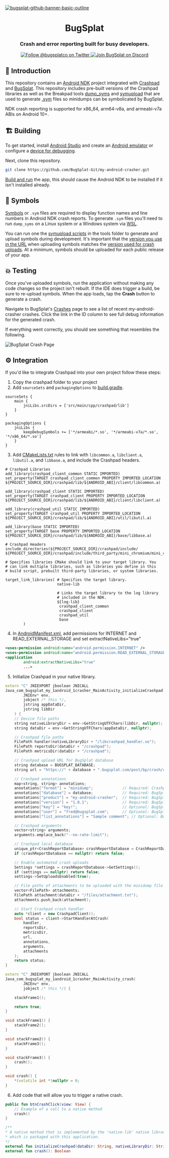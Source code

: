 [![bugsplat-github-banner-basic-outline](https://user-images.githubusercontent.com/20464226/149019306-3186103c-5315-4dad-a499-4fd1df408475.png)](https://bugsplat.com)
<br/>
# <div align="center">BugSplat</div> 
### **<div align="center">Crash and error reporting built for busy developers.</div>**
<div align="center">
    <a href="https://twitter.com/BugSplatCo">
        <img alt="Follow @bugsplatco on Twitter" src="https://img.shields.io/twitter/follow/bugsplatco?label=Follow%20BugSplat&style=social">
    </a>
    <a href="https://discord.gg/K4KjjRV5ve">
        <img alt="Join BugSplat on Discord" src="https://img.shields.io/discord/664965194799251487?label=Join%20Discord&logo=Discord&style=social">
    </a>
</div>

## 👋 Introduction

This repository contains an [Android NDK](https://developer.android.com/ndk) project integrated with [Crashpad](https://chromium.googlesource.com/crashpad/crashpad/+/master/README.md) and [BugSplat](https://www.bugsplat.com). This repository includes pre-built versions of the Crashpad libraries as well as the Breakpad tools [dump_syms](https://github.com/google/breakpad/tree/master/src/tools/linux/dump_syms) and [symupload](https://github.com/google/breakpad/tree/master/src/tools/linux/symupload) that are used to generate [.sym](https://chromium.googlesource.com/breakpad/breakpad/+/master/docs/processor_design.md#symbol-files) files so minidumps can be symbolicated by BugSplat.

NDK crash reporting is supported for x86_64, arm64-v8a, and armeabi-v7a ABIs on Android 10+.

## 🏗️ Building

To get started, install [Android Studio](https://developer.android.com/studio/) and create an [Android emulator](https://developer.android.com/studio/run/managing-avds) or configure a [device for debugging](https://developer.android.com/studio/run/device).

Next, clone this repository.

```sh
git clone https://github.com/BugSplat-Git/my-android-crasher.git
```

[Build and run](https://developer.android.com/studio/run) the app, this should cause the Android NDK to be installed if it isn't installed already.

## 🗿 Symbols 

[Symbols](https://docs.bugsplat.com/introduction/development/working-with-symbol-files#what-are-symbols) or `.sym` files are required to display function names and line numbers in Android NDK crash reports. To generate `.sym` files you'll need to run `dump_syms` on a Linux system or a Windows system via [WSL](https://learn.microsoft.com/en-us/windows/wsl/about).

You can run one the [symupload scripts](https://github.com/BugSplat-Git/my-android-crasher/tree/master/tools) in the tools folder to generate and upload symbols during development. It's important that the [version you use in the URL](https://github.com/BugSplat-Git/my-android-crasher/blob/master/tools/symupload-linux.sh#L5) when uploading symbols matches the [version used for crash uploads](https://github.com/BugSplat-Git/my-android-crasher/blob/master/app/src/main/cpp/native-lib.cpp#L42). At a minimum, symbols should be uploaded for each public release of your app.

## 💥 Testing

Once you've uploaded symbols, run the application without making any code changes so the project isn't rebuilt. If the IDE does trigger a build, be sure to re-upload symbols. When the app loads, tap the **Crash** button to generate a crash.

Navigate to BugSplat's [Crashes](https://app.bugsplat.com/v2/crashes?c0=appName&f0=CONTAINS&v0=my-android-crasher) page to see a list of recent my-android-crasher crashes. Click the link in the ID column to see full debug information for the generated crash.

If everything went correctly, you should see something that resembles the following.

![BugSplat Crash Page](https://user-images.githubusercontent.com/2646053/208204524-2c55283f-410d-4b2e-b8de-51f58ce91bac.png)

## ⚙️ Integration

If you'd like to integrate Crashpad into your own project follow these steps:

1. Copy the crashpad folder to your project
2. Add `sourceSets` and `packagingOptions` to [build.gradle](https://github.com/BugSplat-Git/my-android-crasher/blob/master/app/build.gradle).

```
sourceSets {
    main {
        jniLibs.srcDirs = ['src/main/cpp/crashpad/lib']
    }
}

packagingOptions {
    jniLibs {
        keepDebugSymbols += ['*/armeabi/*.so', '*/armeabi-v7a/*.so', '*/x86_64/*.so']
    }
}
```

3. Add [CMakeLists.txt](https://github.com/BugSplat-Git/my-android-crasher/blob/master/app/src/main/cpp/CMakeLists.txt) rules to link with `libcommon.a`, `libclient.a`, `libutil.a`, and `libbase.a`, and include the Crashpad headers.

```
# Crashpad Libraries
add_library(crashpad_client_common STATIC IMPORTED)
set_property(TARGET crashpad_client_common PROPERTY IMPORTED_LOCATION ${PROJECT_SOURCE_DIR}/crashpad/lib/${ANDROID_ABI}/client/libcommon.a)

add_library(crashpad_client STATIC IMPORTED)
set_property(TARGET crashpad_client PROPERTY IMPORTED_LOCATION ${PROJECT_SOURCE_DIR}/crashpad/lib/${ANDROID_ABI}/client/libclient.a)

add_library(crashpad_util STATIC IMPORTED)
set_property(TARGET crashpad_util PROPERTY IMPORTED_LOCATION ${PROJECT_SOURCE_DIR}/crashpad/lib/${ANDROID_ABI}/util/libutil.a)

add_library(base STATIC IMPORTED)
set_property(TARGET base PROPERTY IMPORTED_LOCATION ${PROJECT_SOURCE_DIR}/crashpad/lib/${ANDROID_ABI}/base/libbase.a)

# Crashpad Headers
include_directories(${PROJECT_SOURCE_DIR}/crashpad/include/ ${PROJECT_SOURCE_DIR}/crashpad/include/third_party/mini_chromium/mini_chromium/)

# Specifies libraries CMake should link to your target library. You
# can link multiple libraries, such as libraries you define in this
# build script, prebuilt third-party libraries, or system libraries.

target_link_libraries( # Specifies the target library.
                       native-lib

                       # Links the target library to the log library
                       # included in the NDK.
                       ${log-lib}
                        crashpad_client_common
                        crashpad_client
                        crashpad_util
                        base
        )
```

4. In [AndroidManifest.xml](https://github.com/BugSplat-Git/my-android-crasher/blob/master/app/src/main/AndroidManifest.xml), add permissions for INTERNET and READ_EXTERNAL_STORAGE and set extractNativeLibs="true" 

```xml
<uses-permission android:name="android.permission.INTERNET" />
<uses-permission android:name="android.permission.READ_EXTERNAL_STORAGE" />
<application
        android:extractNativeLibs="true"
        ...>
```

5. Initialize Crashpad in your native library.

```cpp
extern "C" JNIEXPORT jboolean JNICALL
Java_com_bugsplat_my_1android_1crasher_MainActivity_initializeCrashpad(
        JNIEnv* env,
        jobject /* this */,
        jstring appDataDir,
        jstring libDir
    ) {
    // Device file paths
    string nativeLibraryDir = env->GetStringUTFChars(libDir, nullptr);
    string dataDir = env->GetStringUTFChars(appDataDir, nullptr);

    // Crashpad file paths
    FilePath handler(nativeLibraryDir + "/libcrashpad_handler.so");
    FilePath reportsDir(dataDir + "/crashpad");
    FilePath metricsDir(dataDir + "/crashpad");

    // Crashpad upload URL for BugSplat database
    string database = BUGSPLAT_DATABASE;
    string url = "https://" + database + ".bugsplat.com/post/bp/crash/crashpad.php";

    // Crashpad annotations
    map<string, string> annotations;
    annotations["format"] = "minidump";             // Required: Crashpad setting to save crash as a minidump
    annotations["database"] = database;             // Required: BugSplat database
    annotations["product"] = "my-android-crasher";  // Required: BugSplat appName
    annotations["version"] = "1.0.1";               // Required: BugSplat appVersion
    annotations["key"] = "key!";                    // Optional: BugSplat key field
    annotations["user"] = "fred@bugsplat.com";      // Optional: BugSplat user email
    annotations["list_annotations"] = "Sample comment"; // Optional: BugSplat crash description

    // Crashpad arguments
    vector<string> arguments;
    arguments.emplace_back("--no-rate-limit");

    // Crashpad local database
    unique_ptr<CrashReportDatabase> crashReportDatabase = CrashReportDatabase::Initialize(reportsDir);
    if (crashReportDatabase == nullptr) return false;

    // Enable automated crash uploads
    Settings *settings = crashReportDatabase->GetSettings();
    if (settings == nullptr) return false;
    settings->SetUploadsEnabled(true);

    // File paths of attachments to be uploaded with the minidump file at crash time - default bundle limit is 20MB
    vector<FilePath> attachments;
    FilePath attachment(dataDir + "/files/attachment.txt");
    attachments.push_back(attachment);

    // Start Crashpad crash handler
    auto *client = new CrashpadClient();
    bool status = client->StartHandlerAtCrash(
        handler,
        reportsDir,
        metricsDir,
        url,
        annotations,
        arguments,
        attachments
    );
    return status;
}

extern "C" JNIEXPORT jboolean JNICALL
Java_com_bugsplat_my_1android_1crasher_MainActivity_crash(
        JNIEnv* env,
        jobject /* this */) {

    stackFrame1();

    return true;
}

void stackFrame1() {
    stackFrame2();
}

void stackFrame2() {
    stackFrame3();
}

void stackFrame3() {
    crash();
}

void crash() {
    *(volatile int *)nullptr = 0;
}
```

6. Add code that will allow you to trigger a native crash.

```kotlin
public fun btnCrashClick(view: View) {
    // Example of a call to a native method
    crash()
}

/**
* A native method that is implemented by the 'native-lib' native library,
* which is packaged with this application.
*/
external fun initializeCrashpad(dataDir: String, nativeLibraryDir: String): Boolean
external fun crash(): Boolean
```
